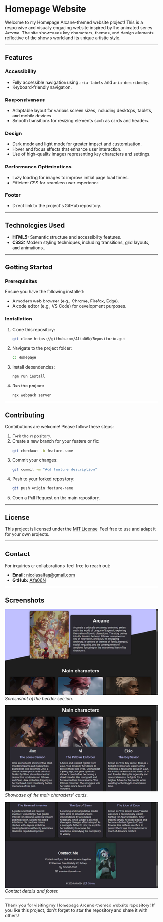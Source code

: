# Homepage Website

Welcome to my Homepage Arcane-themed website project! This is a responsive and visually engaging website inspired by the animated series _Arcane_. The site showcases key characters, themes, and design elements reflective of the show's world and its unique artistic style.

---

## Features

### **Accessibility**

- Fully accessible navigation using `aria-labels` and `aria-describedby`.
- Keyboard-friendly navigation.

### **Responsiveness**

- Adaptable layout for various screen sizes, including desktops, tablets, and mobile devices.
- Smooth transitions for resizing elements such as cards and headers.

### **Design**

- Dark mode and light mode for greater impact and customization.
- Hover and focus effects that enhance user interaction.
- Use of high-quality images representing key characters and settings.

### **Performance Optimizations**

- Lazy loading for images to improve initial page load times.
- Efficient CSS for seamless user experience.

### **Footer**

- Direct link to the project's GitHub repository.

---

## Technologies Used

- **HTML5:** Semantic structure and accessibility features.
- **CSS3:** Modern styling techniques, including transitions, grid layouts, and animations..

---

## Getting Started

### **Prerequisites**

Ensure you have the following installed:

- A modern web browser (e.g., Chrome, Firefox, Edge).
- A code editor (e.g., VS Code) for development purposes.

### **Installation**

1. Clone this repository:
   ```bash
   git clone https://github.com/Alfa06N/Repositorio.git
   ```
2. Navigate to the project folder:
   ```bash
   cd Homepage
   ```
3. Install dependencies:
   ```bash
   npm run install
   ```
4. Run the project:
   ```bash
   npx webpack server
   ```

---

## Contributing

Contributions are welcome! Please follow these steps:

1. Fork the repository.
2. Create a new branch for your feature or fix:
   ```bash
   git checkout -b feature-name
   ```
3. Commit your changes:
   ```bash
   git commit -m "Add feature description"
   ```
4. Push to your forked repository:
   ```bash
   git push origin feature-name
   ```
5. Open a Pull Request on the main repository.

---

## License

This project is licensed under the [MIT License](LICENSE). Feel free to use and adapt it for your own projects.

---

## Contact

For inquiries or collaborations, feel free to reach out:

- **Email:** nicolasalfag@gmail.com
- **GitHub:** [Alfa06N](https://github.com/Alfa06N)

---

## Screenshots

![Arcane Header](./images/screenshots/header.png)
_Screenshot of the header section._

![Character Cards](./images/screenshots/cards.png)
_Showcase of the main characters' cards._

![Footer Section](./images/screenshots/footer.png)
_Contact details and footer._

---

Thank you for visiting my Homepage Arcane-themed website repository! If you like this project, don't forget to star the repository and share it with others!
